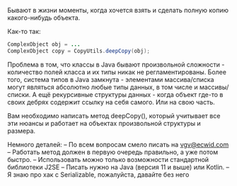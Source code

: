 Бывают в жизни моменты, когда хочется взять и сделать полную копию какого-нибудь объекта.

Как-то так:

```java
ComplexObject obj = ...
ComplexObject copy = CopyUtils.deepCopy(obj);
```

Проблема в том, что классы в Java бывают произвольной сложности - количество полей класса и их типы никак не регламентированы. Более того, система типов в Java замкнута - элементами массива/списка могут являться абсолютно любые типы данных, в том числе и массивы/списки. А ещё рекурсивные структуры данных - когда объект где-то в своих дебрях содержит ссылку на себя самого. Или на свою часть. 

Вам необходимо написать метод deepCopy(), который учитывает все эти нюансы и работает на объектах произвольной структуры и размера. 

Немного деталей:
– По всем вопросам смело писать на vgv@ecwid.com
– Работать метод должен в первую очередь правильно, а уже потом быстро.
– Использовать можно только возможности стандартной библиотеки J2SE
– Писать нужно на Java (версия 11 и выше) или Kotlin.
– Я знаю про хак с Serializable, пожалуйста, давайте без него
 
